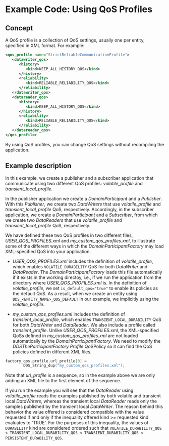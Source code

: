 # Example Code: Using QoS Profiles

## Concept

A QoS profile is a collection of QoS settings, usually one per entity, specified
in XML format. For example:

```xml
<qos_profile name="StrictReliableCommunicationProfile">
   <datawriter_qos>
      <history>
         <kind>KEEP_ALL_HISTORY_QOS</kind>
      </history>
      <reliability>
         <kind>RELIABLE_RELIABILITY_QOS</kind>
      </reliability>
   </datawriter_qos>
   <datareader_qos>
      <history>
         <kind>KEEP_ALL_HISTORY_QOS</kind>
      </history>
      <reliability>
         <kind>RELIABLE_RELIABILITY_QOS</kind>
      </reliability>
   </datareader_qos>
</qos_profile>
```

By using QoS profiles, you can change QoS settings without recompiling the
application.

## Example description

In this example, we create a publisher and a subscriber application that
communicate using two different QoS profiles: *volatile_profile* and
*transient_local_profile*.

In the publisher application we create a *DomainParticipant* and a *Publisher*.
With this *Publisher*, we create two *DataWriters* that use *volatile_profile*
and *transient_local_profile* QoS, respectively. Accordingly, in the subscriber
application, we create a *DomainParticipant* and a *Subscriber*, from which
we create two *DataReaders* that use *volatile_profile* and
*transient_local_profile* QoS, respectively.

We have defined these two QoS profiles in two different files,
*USER_QOS_PROFILES.xml* and *my_custom_qos_profiles.xml*, to illustrate
some of the different ways in which the *DomainParticipantFactory* may load
XML-specified QoS into your application.

-   *USER_QOS_PROFILES.xml* includes the definition of *volatile_profile*, which
    enables `VOLATILE_DURABILITY` QoS for both *DataWriter* and *DataReader*.
    The *DomainParticipantFactory* loads this file automatically if it exists in
    the working directoy, i.e., if we run the application from the directory
    where *USER_QOS_PROFILES.xml* is. In the definition of *volatile_profile*,
    we set `is_default_qos="true"` to enable its policies as the default QoS. As
    a result, when we create an entity using `DDS_<ENTITY_NAME>_QOS_DEFAULT` in
    our example, we implicitly using the *volatile_profile*.

-   *my_custom_qos_profiles.xml* includes the definition of
    *transient_local_profile*, which enables `TRANSIENT_LOCAL_DURABILITY` QoS
    for both *DataWriter* and *DataReader*. We also include a profile called
    *transient_profile*. Unlike *USER_QOS_PROFILES.xml*, the XML-specified QoSs
    defined in *my_custom_qos_profiles.xml* are not loaded automatically by the
    *DomainParticipantFactory*. We need to modify the *DDSTheParticipantFactory
    Profile* QoSPolicy so it can find the QoS policies defined in different XML
    files.

``` c
factory_qos.profile.url_profile[0] =
        DDS_String_dup("my_custom_qos_profiles.xml");
```

Note that *url_profile* is a sequence, so in the example above we are only
adding an XML file to the first element of the sequence.

If you run the example you will see that the *DataReader* using
*volatile_profile* reads the examples published by both volatile and transient
local *DataWriters*, whereas the transient local *DataReader* reads only the
samples published by the transient local *DataWriter*. The reason behind this
behavior the value offered is considered compatible with the value requested if
and only if the inequality offered kind >= requested kind evaluates to 'TRUE'.
For the purposes of this inequality, the values of `DURABILITY` kind are
considered ordered such that `VOLATILE_DURABILITY_QOS <
TRANSIENT_LOCAL_DURABILITY_QOS < TRANSIENT_DURABILITY_QOS <
PERSISTENT_DURABILITY_QOS`.
